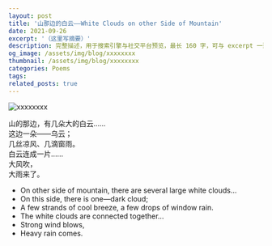 ```yaml
---
layout: post
title: '山那边的白云——White Clouds on other Side of Mountain'
date: 2021-09-26
excerpt: '（这里写摘要）'
description: 完整描述，用于搜索引擎与社交平台预览，最长 160 字，可与 excerpt 一致
og_image: /assets/img/blog/xxxxxxxx
thumbnail: /assets/img/blog/xxxxxxxx
categories: Poems
tags: 
related_posts: true
---
```


<img src="/assets/img/blog/xxxxxxxx" alt="xxxxxxxx">

山的那边，有几朵大的白云……  
这边一朵——乌云；  
几丝凉风、几滴窗雨。  
白云连成一片……  
大风吹，  
大雨来了。

- On other side of mountain, there are several large white clouds…
- On this side, there is one—dark cloud;
- A few strands of cool breeze, a few drops of window rain.
- The white clouds are connected together…
- Strong wind blows,
- Heavy rain comes.